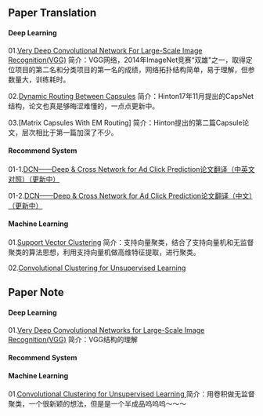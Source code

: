 ## Paper Translation
#### Deep Learning

01.[Very Deep Convolutional Network For Large-Scale Image Recognition(VGG)](http://blog.csdn.net/roguesir/article/details/77470043)
简介：VGG网络，2014年ImageNet竞赛“双雄"之一，取得定位项目的第二名和分类项目的第一名的成绩，网络拓扑结构简单，易于理解，但参数量大，训练耗时。

02.[Dynamic Routing Between Capsules](https://blog.csdn.net/roguesir/article/details/79681904)
简介：Hinton17年11月提出的CapsNet结构，论文也真是够晦涩难懂的，一点点更新中。

03.[Matrix Capsules With EM Routing]
简介：Hinton提出的第二篇Capsule论文，层次相比于第一篇加深了不少。

#### Recommend System
01-1.[DCN——Deep & Cross Network for Ad Click Prediction论文翻译（中英文对照）（更新中）](https://blog.csdn.net/roguesir/article/details/79763204)

01-2.[DCN——Deep & Cross Network for Ad Click Prediction论文翻译（中文）（更新中）](https://blog.csdn.net/roguesir/article/details/79777635)

#### Machine Learning
01.[Support Vector Clustering](http://blog.csdn.net/roguesir/article/details/75007749)
简介：支持向量聚类，结合了支持向量机和无监督聚类的算法思想，利用支持向量机做高维特征提取，进行聚类。

02.[Convolutional Clustering for Unsupervised Learning](http://blog.csdn.net/roguesir/article/details/72842958)

## Paper Note
#### Deep Learning

01.[Very Deep Convolutional Networks for Large-Scale Image Recognition(VGG)](http://blog.csdn.net/roguesir/article/details/77945732)
简介：VGG结构的理解

#### Recommend System

#### Machine Learning
01.[Convolutional Clustering for Unsupervised Learning ](http://blog.csdn.net/roguesir/article/details/73681885)
简介：用卷积做无监督聚类，一个很新颖的想法，但是是一个半成品呜呜呜～～～